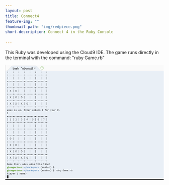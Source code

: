 ```yaml
---
layout: post
title: Connect4
feature-img: ""
thumbnail-path: "img/redpiece.png"
short-description: Connect 4 in the Ruby Console

---
```

This Ruby was developed using the Cloud9 IDE. The game runs directly in the terminal with the command: "ruby Game.rb"


![alt text][logo]


[logo]: https://github.com/bumgardnera07/connect4/blob/master/Connect4.PNG "Connect4"
